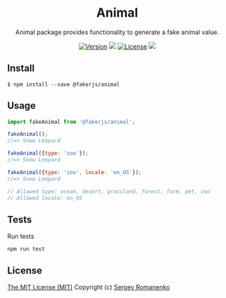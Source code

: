 <h1 align="center">Animal</h1>
<p align="center">
Animal package provides functionality to generate a fake animal value.
</p>

<p align="center">
<a href="https://github.com/faker-javascript/animal/releases"><img alt="Version" src="https://img.shields.io/github/release/faker-javascript/animal.svg?label=version&color=green"></a> <img src="https://img.shields.io/npm/dt/@fakerjs/animal"> <a href="https://github.com/faker-javascript/animal"><img src="https://img.shields.io/badge/license-MIT-blue.svg?color=green" alt="License"></a> <img src="https://github.com/faker-javascript/animal/actions/workflows/tests.yml/badge.svg">

## Install

```
$ npm install --save @fakerjs/animal
```

## Usage

```js
import fakeAnimal from '@fakerjs/animal';

fakeAnimal();
//=> Snow Leopard

fakeAnimal({type: 'zoo'});
//=> Snow Leopard

fakeAnimal({type: 'zoo', locale: 'en_US'});
//=> Snow Leopard

// Allowed type: ocean, desert, grassland, forest, farm, pet, zoo
// Allowed locale: en_US
```

## Tests

Run tests

```
npm run test
```

## License
[The MIT License (MIT)](https://github.com/faker-javascript/animal/blob/master/LICENSE.txt)
Copyright (c) [Sergey Romanenko](https://github.com/Awilum)
